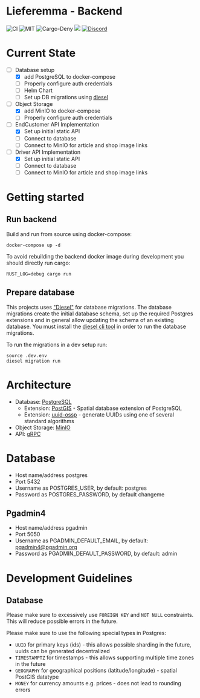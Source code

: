# Lieferemma - Backend
![CI](https://github.com/lieferemma/backend/workflows/CI/badge.svg)
![MIT](https://img.shields.io/badge/license-MIT-blue.svg)
![Cargo-Deny](https://img.shields.io/badge/cargo--deny-Dependencies%20checked-blue)
[![](https://images.microbadger.com/badges/image/lieferemma/backend.svg)](https://microbadger.com/images/lieferemma/backend)
[![Discord](https://img.shields.io/discord/692016139697651722)](https://discord.gg/rWWpxYG)

# Current State
- [ ] Database setup
  - [x] add PostgreSQL to docker-compose
  - [ ] Properly configure auth credentials
  - [ ] Helm Chart
  - [ ] Set up DB migrations using [diesel](https://diesel.rs)
- [ ] Object Storage
  - [x] add MinIO to docker-compose
  - [ ] Properly configure auth credentials
- [ ] EndCustomer API Implementation
  - [x] Set up initial static API
  - [ ] Connect to database
  - [ ] Connect to MinIO for article and shop image links
- [ ] Driver API Implementation
  - [x] Set up initial static API
  - [ ] Connect to database
  - [ ] Connect to MinIO for article and shop image links

# Getting started

## Run backend
Build and run from source using docker-compose:

```
docker-compose up -d
```

To avoid rebuilding the backend docker image during development you should directly run cargo:

```
RUST_LOG=debug cargo run
```

## Prepare database
This projects uses ["Diesel"](https://diesel.rs/) for database migrations.
The database migrations create the initial database schema, set up the required Postgres extensions and in general allow updating the schema of an existing database.
You must install the [diesel cli tool](https://diesel.rs/guides/getting-started/) in order to run the database migrations.

To run the migrations in a dev setup run:
```
source .dev.env
diesel migration run
```

# Architecture
- Database: [PostgreSQL](https://www.postgresql.org/)
  - Extension: [PostGIS](https://postgis.net/) - Spatial database extension of PostgreSQL
  - Extension: [uuid-ossp](https://www.postgresql.org/docs/current/uuid-ossp.html) - generate UUIDs using one of several standard algorithms
- Object Storage: [MinIO](https://min.io/)
- API: [gRPC](https://gRPC.io/)

# Database
- Host name/address postgres
- Port 5432
- Username as POSTGRES_USER, by default: postgres
- Password as POSTGRES_PASSWORD, by default changeme

## Pgadmin4
- Host name/address pgadmin
- Port 5050
- Username as PGADMIN_DEFAULT_EMAIL, by default: pgadmin4@pgadmin.org
- Password as PGADMIN_DEFAULT_PASSWORD, by default: admin

# Development Guidelines

## Database
Please make sure to excessively use `FOREIGN KEY` and `NOT NULL` constraints.
This will reduce possible errors in the future.

Please make sure to use the following special types in Postgres:

- `UUID` for primary keys (ids) - this allows possible sharding in the future, uuids can be generated decentralized
- `TIMESTAMPTZ` for timestamps - this allows supporting multiple time zones in the future
- `GEOGRAPHY` for geographical positions (latitude/longitude) - spatial PostGIS datatype
- `MONEY` for currency amounts e.g. prices - does not lead to rounding errors
